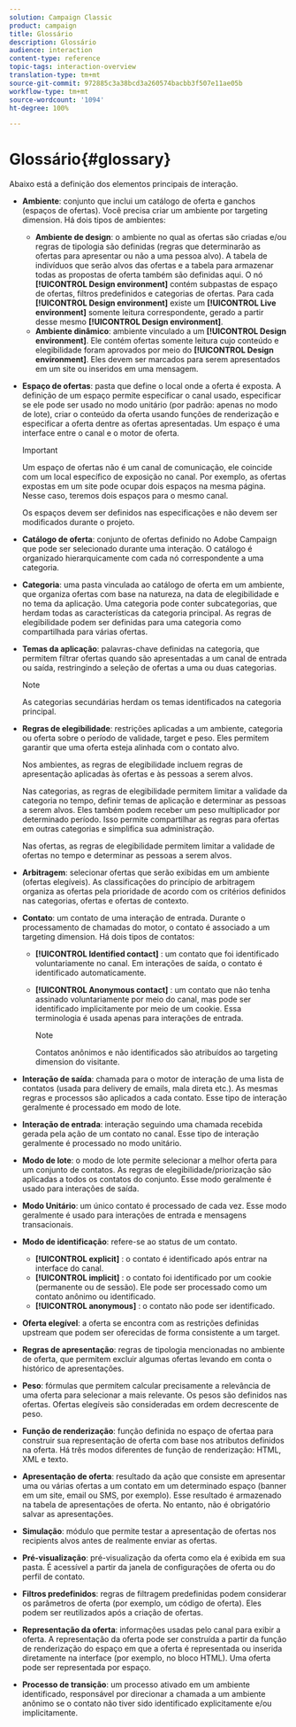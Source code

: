 ```yaml
---
solution: Campaign Classic
product: campaign
title: Glossário
description: Glossário
audience: interaction
content-type: reference
topic-tags: interaction-overview
translation-type: tm+mt
source-git-commit: 972885c3a38bcd3a260574bacbb3f507e11ae05b
workflow-type: tm+mt
source-wordcount: '1094'
ht-degree: 100%

---
```



# Glossário{#glossary}

Abaixo está a definição dos elementos principais de interação.

* **Ambiente**: conjunto que inclui um catálogo de oferta e ganchos (espaços de ofertas). Você precisa criar um ambiente por targeting dimension. Há dois tipos de ambientes:

   * **Ambiente de design**: o ambiente no qual as ofertas são criadas e/ou regras de tipologia são definidas (regras que determinarão as ofertas para apresentar ou não a uma pessoa alvo). A tabela de indivíduos que serão alvos das ofertas e a tabela para armazenar todas as propostas de oferta também são definidas aqui. O nó **[!UICONTROL Design environment]** contém subpastas de espaço de ofertas, filtros predefinidos e categorias de ofertas. Para cada **[!UICONTROL Design environment]** existe um **[!UICONTROL Live environment]** somente leitura correspondente, gerado a partir desse mesmo **[!UICONTROL Design environment]**.
   * **Ambiente dinâmico**: ambiente vinculado a um **[!UICONTROL Design environment]**. Ele contém ofertas somente leitura cujo conteúdo e elegibilidade foram aprovados por meio do **[!UICONTROL Design environment]**. Eles devem ser marcados para serem apresentados em um site ou inseridos em uma mensagem.

* **Espaço de ofertas**: pasta que define o local onde a oferta é exposta. A definição de um espaço permite especificar o canal usado, especificar se ele pode ser usado no modo unitário (por padrão: apenas no modo de lote), criar o conteúdo da oferta usando funções de renderização e especificar a oferta dentre as ofertas apresentadas. Um espaço é uma interface entre o canal e o motor de oferta.

   >[!IMPORTANT]
   >
   >Um espaço de ofertas não é um canal de comunicação, ele coincide com um local específico de exposição no canal. Por exemplo, as ofertas expostas em um site pode ocupar dois espaços na mesma página. Nesse caso, teremos dois espaços para o mesmo canal.
   >
   >Os espaços devem ser definidos nas especificações e não devem ser modificados durante o projeto.

* **Catálogo de oferta**: conjunto de ofertas definido no Adobe Campaign que pode ser selecionado durante uma interação. O catálogo é organizado hierarquicamente com cada nó correspondente a uma categoria.
* **Categoria**: uma pasta vinculada ao catálogo de oferta em um ambiente, que organiza ofertas com base na natureza, na data de elegibilidade e no tema da aplicação. Uma categoria pode conter subcategorias, que herdam todas as características da categoria principal. As regras de elegibilidade podem ser definidas para uma categoria como compartilhada para várias ofertas.
* **Temas da aplicação**: palavras-chave definidas na categoria, que permitem filtrar ofertas quando são apresentadas a um canal de entrada ou saída, restringindo a seleção de ofertas a uma ou duas categorias.

   >[!NOTE]
   >
   >As categorias secundárias herdam os temas identificados na categoria principal.

* **Regras de elegibilidade**: restrições aplicadas a um ambiente, categoria ou oferta sobre o período de validade, target e peso. Eles permitem garantir que uma oferta esteja alinhada com o contato alvo.

   Nos ambientes, as regras de elegibilidade incluem regras de apresentação aplicadas às ofertas e às pessoas a serem alvos.

   Nas categorias, as regras de elegibilidade permitem limitar a validade da categoria no tempo, definir temas de aplicação e determinar as pessoas a serem alvos. Eles também podem receber um peso multiplicador por determinado período. Isso permite compartilhar as regras para ofertas em outras categorias e simplifica sua administração.

   Nas ofertas, as regras de elegibilidade permitem limitar a validade de ofertas no tempo e determinar as pessoas a serem alvos.

* **Arbitragem**: selecionar ofertas que serão exibidas em um ambiente (ofertas elegíveis). As classificações do princípio de arbitragem organiza as ofertas pela prioridade de acordo com os critérios definidos nas categorias, ofertas e ofertas de contexto.
* **Contato**: um contato de uma interação de entrada. Durante o processamento de chamadas do motor, o contato é associado a um targeting dimension. Há dois tipos de contatos:

   * **[!UICONTROL Identified contact]** : um contato que foi identificado voluntariamente no canal. Em interações de saída, o contato é identificado automaticamente.
   * **[!UICONTROL Anonymous contact]** : um contato que não tenha assinado voluntariamente por meio do canal, mas pode ser identificado implicitamente por meio de um cookie. Essa terminologia é usada apenas para interações de entrada.

      >[!NOTE]
      >
      >Contatos anônimos e não identificados são atribuídos ao targeting dimension do visitante.

* **Interação de saída**: chamada para o motor de interação de uma lista de contatos (usada para delivery de emails, mala direta etc.). As mesmas regras e processos são aplicados a cada contato. Esse tipo de interação geralmente é processado em modo de lote.
* **Interação de entrada**: interação seguindo uma chamada recebida gerada pela ação de um contato no canal. Esse tipo de interação geralmente é processado no modo unitário.
* **Modo de lote**: o modo de lote permite selecionar a melhor oferta para um conjunto de contatos. As regras de elegibilidade/priorização são aplicadas a todos os contatos do conjunto. Esse modo geralmente é usado para interações de saída.
* **Modo Unitário**: um único contato é processado de cada vez. Esse modo geralmente é usado para interações de entrada e mensagens transacionais.
* **Modo de identificação**: refere-se ao status de um contato.

   * **[!UICONTROL explicit]** : o contato é identificado após entrar na interface do canal.
   * **[!UICONTROL implicit]** : o contato foi identificado por um cookie (permanente ou de sessão). Ele pode ser processado como um contato anônimo ou identificado.
   * **[!UICONTROL anonymous]** : o contato não pode ser identificado.

* **Oferta elegível**: a oferta se encontra com as restrições definidas upstream que podem ser oferecidas de forma consistente a um target.
* **Regras de apresentação**: regras de tipologia mencionadas no ambiente de oferta, que permitem excluir algumas ofertas levando em conta o histórico de apresentações.
* **Peso**: fórmulas que permitem calcular precisamente a relevância de uma oferta para selecionar a mais relevante. Os pesos são definidos nas ofertas. Ofertas elegíveis são consideradas em ordem decrescente de peso.
* **Função de renderização**: função definida no espaço de ofertaa para construir sua representação de oferta com base nos atributos definidos na oferta. Há três modos diferentes de função de renderização: HTML, XML e texto.
* **Apresentação de oferta**: resultado da ação que consiste em apresentar uma ou várias ofertas a um contato em um determinado espaço (banner em um site, email ou SMS, por exemplo). Esse resultado é armazenado na tabela de apresentações de oferta. No entanto, não é obrigatório salvar as apresentações.
* **Simulação**: módulo que permite testar a apresentação de ofertas nos recipients alvos antes de realmente enviar as ofertas.
* **Pré-visualização**: pré-visualização da oferta como ela é exibida em sua pasta. É acessível a partir da janela de configurações de oferta ou do perfil de contato.
* **Filtros predefinidos**: regras de filtragem predefinidas podem considerar os parâmetros de oferta (por exemplo, um código de oferta). Eles podem ser reutilizados após a criação de ofertas.
* **Representação da oferta**: informações usadas pelo canal para exibir a oferta. A representação da oferta pode ser construída a partir da função de renderização do espaço em que a oferta é representada ou inserida diretamente na interface (por exemplo, no bloco HTML). Uma oferta pode ser representada por espaço.
* **Processo de transição**: um processo ativado em um ambiente identificado, responsável por direcionar a chamada a um ambiente anônimo se o contato não tiver sido identificado explicitamente e/ou implicitamente.

